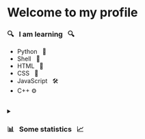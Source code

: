 # Welcome to my profile

### 🔍 &nbsp; I am learning &nbsp; 🔍

+ Python &nbsp; 🐍
+ Shell &nbsp; 🐚
+ HTML &nbsp; 📖
+ CSS &nbsp; 🎨
+ JavaScript &nbsp; 🛠️
+ C++ ⚙️

<br>
<!--
### 📊 &nbsp; Some statistics &nbsp; 📈
-->

<details><br>
<summary><h3>📊 &nbsp; Some statistics &nbsp; 📈</h3></summary >

<br>
<div align="left">

  [![Hello there. You have something wrong with the Internet but I think that you are cute :3](https://github-readme-stats.vercel.app/api?username=TerraBoii&include_all_commits=true&hide_border=true)](https://github.com/TerraBoii)

  [![Hello there. You have something wrong with the Internet but I think that you are cute :3](https://github-readme-stats.vercel.app/api/wakatime?username=TerraBoii&hide_border=true&custom_title=Time%20spent%20coding%20with%20...%20since%20April%203%202022:)](https://github.com/TerraBoii)

</div>
  
</detaisl>
